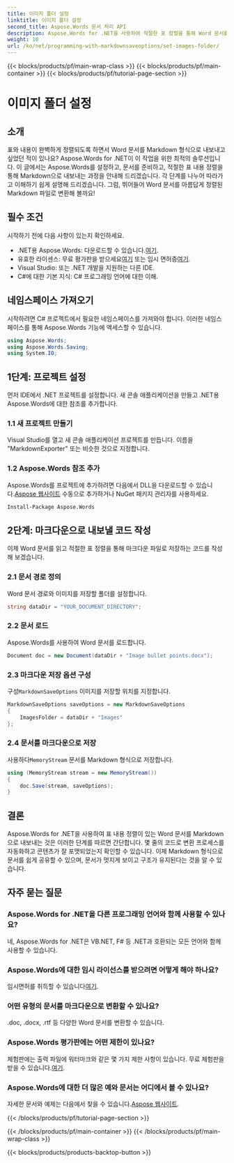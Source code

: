 ```yaml
---
title: 이미지 폴더 설정
linktitle: 이미지 폴더 설정
second_title: Aspose.Words 문서 처리 API
description: Aspose.Words for .NET을 사용하여 적절한 표 정렬을 통해 Word 문서를 Markdown으로 변환합니다. 완벽한 결과를 위해 자세한 가이드를 따르세요.
weight: 10
url: /ko/net/programming-with-markdownsaveoptions/set-images-folder/
---
```


{{< blocks/products/pf/main-wrap-class >}}
{{< blocks/products/pf/main-container >}}
{{< blocks/products/pf/tutorial-page-section >}}

# 이미지 폴더 설정

## 소개

표와 내용이 완벽하게 정렬되도록 하면서 Word 문서를 Markdown 형식으로 내보내고 싶었던 적이 있나요? Aspose.Words for .NET이 이 작업을 위한 최적의 솔루션입니다. 이 글에서는 Aspose.Words를 설정하고, 문서를 준비하고, 적절한 표 내용 정렬을 통해 Markdown으로 내보내는 과정을 안내해 드리겠습니다. 각 단계를 나누어 따라가고 이해하기 쉽게 설명해 드리겠습니다. 그럼, 뛰어들어 Word 문서를 아름답게 정렬된 Markdown 파일로 변환해 볼까요!

## 필수 조건

시작하기 전에 다음 사항이 있는지 확인하세요.

-  .NET용 Aspose.Words: 다운로드할 수 있습니다.[여기](https://releases.aspose.com/words/net/).
-  유효한 라이센스: 무료 평가판을 받으세요[여기](https://releases.aspose.com/) 또는 임시 면허증[여기](https://purchase.aspose.com/temporary-license/).
- Visual Studio: 또는 .NET 개발을 지원하는 다른 IDE.
- C#에 대한 기본 지식: C# 프로그래밍 언어에 대한 이해.

## 네임스페이스 가져오기

시작하려면 C# 프로젝트에서 필요한 네임스페이스를 가져와야 합니다. 이러한 네임스페이스를 통해 Aspose.Words 기능에 액세스할 수 있습니다.

```csharp
using Aspose.Words;
using Aspose.Words.Saving;
using System.IO;
```

## 1단계: 프로젝트 설정

먼저 IDE에서 .NET 프로젝트를 설정합니다. 새 콘솔 애플리케이션을 만들고 .NET용 Aspose.Words에 대한 참조를 추가합니다.

### 1.1 새 프로젝트 만들기

Visual Studio를 열고 새 콘솔 애플리케이션 프로젝트를 만듭니다. 이름을 "MarkdownExporter" 또는 비슷한 것으로 지정합니다.

### 1.2 Aspose.Words 참조 추가

 Aspose.Words를 프로젝트에 추가하려면 다음에서 DLL을 다운로드할 수 있습니다.[Aspose 웹사이트](https://releases.aspose.com/words/net/) 수동으로 추가하거나 NuGet 패키지 관리자를 사용하세요.

```bash
Install-Package Aspose.Words
```

## 2단계: 마크다운으로 내보낼 코드 작성

이제 Word 문서를 읽고 적절한 표 정렬을 통해 마크다운 파일로 저장하는 코드를 작성해 보겠습니다.

### 2.1 문서 경로 정의

Word 문서 경로와 이미지를 저장할 폴더를 설정합니다.

```csharp
string dataDir = "YOUR_DOCUMENT_DIRECTORY";
```

### 2.2 문서 로드

Aspose.Words를 사용하여 Word 문서를 로드합니다.

```csharp
Document doc = new Document(dataDir + "Image bullet points.docx");
```

### 2.3 마크다운 저장 옵션 구성

 구성`MarkdownSaveOptions` 이미지를 저장할 위치를 지정합니다.

```csharp
MarkdownSaveOptions saveOptions = new MarkdownSaveOptions
{
    ImagesFolder = dataDir + "Images"
};
```

### 2.4 문서를 마크다운으로 저장

 사용하다`MemoryStream` 문서를 Markdown 형식으로 저장합니다.

```csharp
using (MemoryStream stream = new MemoryStream())
{
    doc.Save(stream, saveOptions);
}
```

## 결론

Aspose.Words for .NET을 사용하여 표 내용 정렬이 있는 Word 문서를 Markdown으로 내보내는 것은 이러한 단계를 따르면 간단합니다. 몇 줄의 코드로 변환 프로세스를 자동화하고 콘텐츠가 잘 포맷되었는지 확인할 수 있습니다. 이제 Markdown 형식으로 문서를 쉽게 공유할 수 있으며, 문서가 멋지게 보이고 구조가 유지된다는 것을 알 수 있습니다.

## 자주 묻는 질문

### Aspose.Words for .NET을 다른 프로그래밍 언어와 함께 사용할 수 있나요?

네, Aspose.Words for .NET은 VB.NET, F# 등 .NET과 호환되는 모든 언어와 함께 사용할 수 있습니다.

### Aspose.Words에 대한 임시 라이선스를 받으려면 어떻게 해야 하나요?

임시면허를 취득할 수 있습니다[여기](https://purchase.aspose.com/temporary-license/).

### 어떤 유형의 문서를 마크다운으로 변환할 수 있나요?

.doc, .docx, .rtf 등 다양한 Word 문서를 변환할 수 있습니다.

### Aspose.Words 평가판에는 어떤 제한이 있나요?

체험판에는 출력 파일에 워터마크와 같은 몇 가지 제한 사항이 있습니다. 무료 체험판을 받을 수 있습니다.[여기](https://releases.aspose.com/).

### Aspose.Words에 대한 더 많은 예와 문서는 어디에서 볼 수 있나요?

 자세한 문서와 예제는 다음에서 찾을 수 있습니다.[Aspose 웹사이트](https://reference.aspose.com/words/net/).

{{< /blocks/products/pf/tutorial-page-section >}}

{{< /blocks/products/pf/main-container >}}
{{< /blocks/products/pf/main-wrap-class >}}

{{< blocks/products/products-backtop-button >}}
